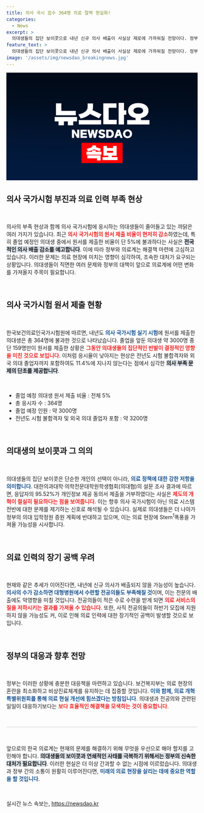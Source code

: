 ```yaml
---
title: 의사 국시 접수 364명 의료 절벽 현실화!
categories:
  - News
excerpt: >
  의대생들의 집단 보이콧으로 내년 신규 의사 배출이 사실상 제로에 가까워질 전망이다. 정부는 의료 시스템 혼란을 최소화하며 비상진료체계 유지에 총력을 기울일 예정인데, 의료계의 상대적 위기감이 커지고 있다. 클릭하여 자세한 내용을 확인하세요!
feature_text: >
  의대생들의 집단 보이콧으로 내년 신규 의사 배출이 사실상 제로에 가까워질 전망이다. 정부는 의료 시스템 혼란을 최소화하며 비상진료체계 유지에 총력을 기울일 예정인데, 의료계의 상대적 위기감이 커지고 있다. 클릭하여 자세한 내용을 확인하세요!
image: '/assets/img/newsdao_breakingnews.jpg'
---
```


<p><img src="/assets/img/newsdao_breakingnews.jpg" alt="bookingtag 속보" /></p>

<h2 data-ke-size="size26">의사 국가시험 부진과 의료 인력 부족 현상</h2>

<p data-ke-size="size16">&nbsp;</p>

<p data-ke-size="size16">의사의 부족 현상과 함께 의사 국가시험에 응시하는 의대생들이 줄어들고 있는 까닭은 여러 가지가 있습니다. 최근 <b><span style="color: #ee2323;">의사 국가시험의 원서 제출 비율이 현저히 감소</span></b>하였는데, 특히 졸업 예정인 의대생 중에서 원서를 제출한 비율이 단 5%에 불과하다는 사실은 <b><span style="background-color: #21538527;">전국적인 의사 배출 감소를 예고합니다</span></b>. 이에 따라 정부와 의료계는 해결책 마련에 고심하고 있습니다. 이러한 문제는 의료 현장에 미치는 영향이 심각하여, 조속한 대처가 요구되는 상황입니다. 의대생들이 직면한 여러 문제와 정부의 대책이 앞으로 의료계에 어떤 변화를 가져올지 주목이 필요합니다.</p>

<p data-ke-size="size16">&nbsp;</p>

<h2 data-ke-size="size26">의사 국가시험 원서 제출 현황</h2>

<p data-ke-size="size16">&nbsp;</p>

<p data-ke-size="size16">한국보건의료인국가시험원에 따르면, 내년도 <b><span style="color: #1a5490;">의사 국가시험 실기 시험</span></b>에 원서를 제출한 의대생은 총 364명에 불과한 것으로 나타났습니다. 졸업을 앞둔 의대생 약 3000명 중 단 159명만이 원서를 제출한 상황은 <b><span style="color: #ee2323;">그동안 의대생들의 집단적인 반발이 결정적인 영향을 미친 것으로 보입니다</span></b>. 이처럼 응시율이 낮아지는 현상은 전년도 시험 불합격자와 외국 의대 졸업자까지 포함하여도 11.4%에 지나지 않는다는 점에서 심각한 <b><span style="background-color: #21538527;">의사 부족 문제의 단초를 제공합니다</span></b>.</p>

<p data-ke-size="size16">&nbsp;</p>

<ul>
    <li>졸업 예정 의대생 원서 제출 비율 : 전체 5%</li>
    <li>총 응시자 수 : 364명</li>
    <li>졸업 예정 인원 : 약 3000명</li>
    <li>전년도 시험 불합격자 및 외국 의대 졸업자 포함 : 약 3200명</li>
</ul>

<p data-ke-size="size16">&nbsp;</p>

<h2 data-ke-size="size26">의대생의 보이콧과 그 의의</h2>

<p data-ke-size="size16">&nbsp;</p>

<p data-ke-size="size16">의대생들의 집단 보이콧은 단순한 개인의 선택이 아니라, <b><span style="color: #1a5490;">의료 정책에 대한 강한 저항을 의미합니다</span></b>. 대한의과대학·의학전문대학원학생협회(의대협)의 설문 조사 결과에 따르면, 응답자의 95.52%가 개인정보 제공 동의서 제출을 거부하였다는 사실은 <b><span style="color: #ee2323;">제도의 개혁이 절실히 필요하다는 점을 보여줍니다</span></b>. 이는 향후 의사 국가시험이 아닌 의료 시스템 전반에 대한 문제를 제기하는 신호로 해석될 수 있습니다. 실제로 의대생들은 더 나아가 정부의 의대 입학정원 증원 계획에 반대하고 있으며, 이는 의료 현장에 Stem<sup>1</sup>폭풍을 가져올 가능성을 시사합니다.</p>

<p data-ke-size="size16">&nbsp;</p>

<h2 data-ke-size="size26">의료 인력의 장기 공백 우려</h2>

<p data-ke-size="size16">&nbsp;</p>

<p data-ke-size="size16">현재와 같은 추세가 이어진다면, 내년에 신규 의사가 배출되지 않을 가능성이 높습니다. <b><span style="color: #1a5490;">의사의 수가 감소하면 대형병원에서 수련할 전공의들도 부족해질 것</span></b>이며, 이는 전문의 배출에도 악영향을 미칠 것입니다. 전공의들이 적은 수로 수련을 받게 되면 <b><span style="color: #ee2323;">의료 서비스의 질을 저하시키는 결과를 가져올 수 있습니다</span></b>. 또한, 사직 전공의들이 하반기 모집에 지원하지 않을 가능성도 커, 이로 인해 의료 인력에 대한 장기적인 공백이 발생할 것으로 보입니다.</p>

<p data-ke-size="size16">&nbsp;</p>

<h2 data-ke-size="size26">정부의 대응과 향후 전망</h2>

<p data-ke-size="size16">&nbsp;</p>

<p data-ke-size="size16">정부는 이러한 상황에 충분한 대응책을 마련하고 있습니다. 보건복지부는 의료 현장의 혼란을 최소화하고 비상진료체계를 유지하는 데 집중할 것입니다. <b><span style="color: #1a5490;">이와 함께, 의료 개혁특별위원회를 통해 의료 현실 개선에 힘쓰겠다는 방침입니다</span></b>. 의대생과 전공의와 관련된 일일이 대응하기보다는 <b><span style="color: #ee2323;">보다 효율적인 해결책을 모색하는 것이 중요합니다</span></b>.</p>

<p data-ke-size="size16">&nbsp;</p>

<hr style="height: 1px; background-color: #ccc; border: none;"/>

<p data-ke-size="size16">&nbsp;</p>

<p data-ke-size="size16">앞으로의 한국 의료계는 현재의 문제를 해결하기 위해 무엇을 우선으로 해야 할지를 고민해야 합니다. <b><span style="background-color: #21538527;">의대생들의 보이콧과 연쇄적인 사태를 극복하기 위해서는 정부의 신속한 대처가 필요합니다</span></b>. 이러한 현실은 더 이상 간과할 수 없는 시점에 이르렀습니다. 의대생과 정부 간의 소통이 원활히 이루어진다면, <b><span style="color: #1a5490;">미래의 의료 현장을 살리는 데에 중요한 역할을 할 것입니다</span></b>.</p>

<p data-ke-size="size16">&nbsp;</p>
실시간 뉴스 속보는, <a href="https://newsdao.kr" rel="dofollow">https://newsdao.kr</a>


